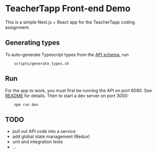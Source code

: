 # TeacherTapp Front-end Demo
This is a simple Next.js + React app for the TeacherTapp coding assignment.

## Generating types
To auto-generate Typescript types from the [API schema](https://github.com/hillalex/teachertapp/tree/main/schema), run
        
        scripts/generate_types.sh


## Run 
For the app to work, you must first be running the API on port 8080. See
[README](https://github.com/hillalex/teachertapp#run) for details.
Then to start a dev server on port 3000:
    
        npm run dev


## TODO
* pull out API code into a service
* add global state management (Redux)
* unit and integration tests
* ...